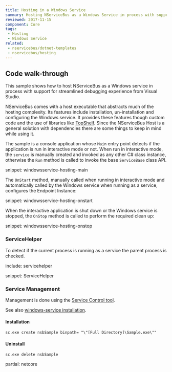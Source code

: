 ```yaml
---
title: Hosting in a Windows Service
summary: Hosting NServiceBus as a Windows Service in process with support for streamlined debugging experience from Visual Studio.
reviewed: 2017-11-15
component: Core
tags:
 - Hosting
 - Windows Service
related:
 - nservicebus/dotnet-templates
 - nservicebus/hosting
---
```


## Code walk-through

This sample shows how to host NServiceBus as a Windows service in process with support for streamlined debugging experience from Visual Studio.

NServiceBus comes with a host executable that abstracts much of the hosting complexity. Its features include installation, un-installation and configuring the Windows service. It provides these features though custom code and the use of libraries like [TopShelf](http://topshelf-project.com/). Since the NServiceBus Host is a general solution with dependencies there are some things to keep in mind while using it.

The sample is a console application whose `Main` entry point detects if the application is run in interactive mode or not. When run in interactive mode, the `service` is manually created and invoked as any other C# class instance, otherwise the `Run` method is called to invoke the base `ServiceBase` class API.

snippet: windowsservice-hosting-main

The `OnStart` method, manually called when running in interactive mode and automatically called by the Windows service when running as a service, configures the Endpoint Instance:

snippet: windowsservice-hosting-onstart

When the interactive application is shut down or the Windows service is stopped, the `OnStop` method is called to perform the required clean up:

snippet: windowsservice-hosting-onstop


### ServiceHelper

To detect if the current process is running as a service the parent process is checked.


include: servicehelper

snippet: ServiceHelper


### Service Management

Management is done using the [Service Control tool](https://technet.microsoft.com/en-us/library/cc754599.aspx).

See also [windows-service installation](/nservicebus/hosting/windows-service.md#installation).


#### Installation

```
sc.exe create nsbSample binpath= "\"[Full Directory]\Sample.exe\""
```


#### Uninstall

```
sc.exe delete nsbSample
```


partial: netcore
